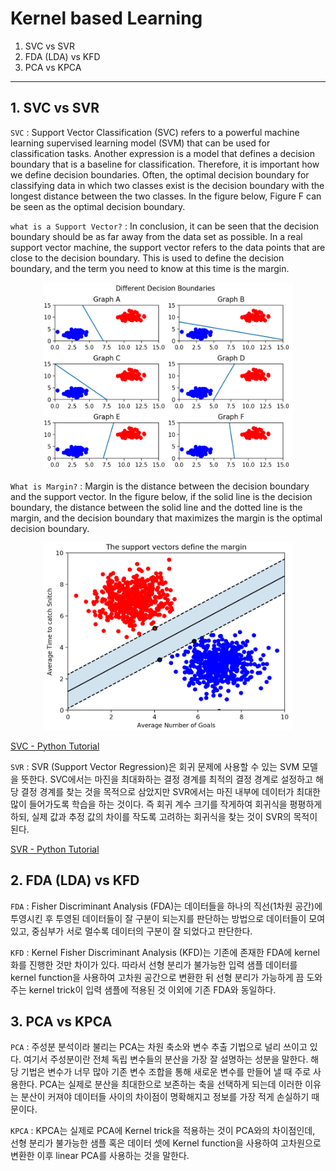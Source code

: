 # Kernel based Learning 

1. SVC vs SVR 
2. FDA (LDA) vs KFD 
3. PCA vs KPCA

---

## 1. SVC vs SVR 

`SVC` 
: Support Vector Classification (SVC) refers to a powerful machine learning supervised learning model (SVM) that can be used for classification tasks. Another expression is a model that defines a decision boundary that is a baseline for classification. Therefore, it is important how we define decision boundaries. Often, the optimal decision boundary for classifying data in which two classes exist is the decision boundary with the longest distance between the two classes. In the figure below, Figure F can be seen as the optimal decision boundary.

`what is a Support Vector?` 
: In conclusion, it can be seen that the decision boundary should be as far away from the data set as possible. In a real support vector machine, the support vector refers to the data points that are close to the decision boundary. This is used to define the decision boundary, and the term you need to know at this time is the margin.
<p align='center'><img src="./image/svm.png" width='400' height='300'></p>

`What is Margin?` 
: Margin is the distance between the decision boundary and the support vector. In the figure below, if the solid line is the decision boundary, the distance between the solid line and the dotted line is the margin, and the decision boundary that maximizes the margin is the optimal decision boundary.

<p align='center'><img src="./image/margin.png" width='400' height='300'></p>

[SVC - Python Tutorial](https://github.com/junginkim23/Business_Analytics_tutorial/blob/master/Kernel_based_learning/svc.py)

`SVR`
: SVR (Support Vector Regression)은 회귀 문제에 사용할 수 있는 SVM 모델을 뜻한다. SVC에서는 마진을 최대화하는 결정 경계를 최적의 결정 경계로 설정하고 해당 결정 경계를 찾는 것을 목적으로 삼았지만 SVR에서는 마진 내부에 데이터가 최대한 많이 들어가도록 학습을 하는 것이다. 즉 회귀 계수 크기를 작게하여 회귀식을 평평하게 하되, 실제 값과 추정 값의 차이를 작도록 고려하는 회귀식을 찾는 것이 SVR의 목적이 된다. 

[SVR - Python Tutorial](https://github.com/junginkim23/Business_Analytics_tutorial/blob/master/Kernel_based_learning/svr.py)

## 2. FDA (LDA) vs KFD 

`FDA` 
: Fisher Discriminant Analysis (FDA)는 데이터들을 하나의 직선(1차원 공간)에 투영시킨 후 투영된 데이터들이 잘 구분이 되는지를 판단하는 방법으로 데이터들이 모여 있고, 중심부가 서로 멀수록 데이터의 구분이 잘 되었다고 판단한다. 

`KFD` 
: Kernel Fisher Discriminant Analysis (KFD)는 기존에 존재한 FDA에 kernel화를 진행한 것만 차이가 있다. 따라서 선형 분리가 불가능한 입력 샘플 데이터를 kernel function을 사용하여 고차원 공간으로 변환한 뒤 선형 분리가 가능하게 끔 도와주는 kernel trick이 입력 샘플에 적용된 것 이외에 기존 FDA와 동일하다.

## 3. PCA vs KPCA 

`PCA` 
: 주성분 분석이라 불리는 PCA는 차원 축소와 변수 추출 기법으로 널리 쓰이고 있다. 여기서 주성분이란 전체 독립 변수들의 분산을 가장 잘 설명하는 성분을 말한다. 해당 기법은 변수가 너무 많아 기존 변수 조합을 통해 새로운 변수를 만들어 낼 때 주로 사용한다. PCA는 실제로 분산을 최대한으로 보존하는 축을 선택하게 되는데 이러한 이유는 분산이 커져야 데이터들 사이의 차이점이 명확해지고 정보를 가장 적게 손실하기 때문이다. 

`KPCA`
: KPCA는 실제로 PCA에 Kernel trick을 적용하는 것이 PCA와의 차이점인데, 선형 분리가 불가능한 샘플 혹은 데이터 셋에 Kernel function을 사용하여 고차원으로 변환한 이후 linear PCA를 사용하는 것을 말한다. 